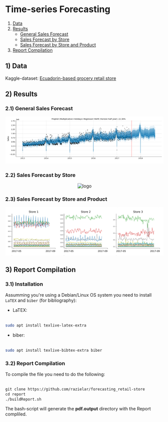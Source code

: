 # Time-series Forecasting

1. [Data](#data)
2. [Results](#results)
   - [General Sales Forecast](#general)
   - [Sales Forecast by Store](#store)
   - [Sales Forecast by Store and Product](#product)
3. [Report Compilation](#report)

## 1) <a id='data'></a> Data

Kaggle-dataset: [Ecuadorin-based grocery retail store](https://www.kaggle.com/competitions/store-sales-time-series-forecasting/data)

## 2) <a id='results'></a> Results

### 2.1) <a id='general'></a> General Sales Forecast

<div align="center">
<img src="https://github.com/razielar/forecasting_retail-store/blob/main/report/plots/forecast/forecast_prophet.png" alt="logo"></img>
</div>

### 2.2) <a id='store'></a> Sales Forecast by Store

<div align="center">
<img src="https://github.com/razielar/forecasting_retail-store/blob/main/report/plots/forecast/forecast_bystore.png" alt="logo"></img>
</div>

### 2.3) <a id='product'></a> Sales Forecast by Store and Product

<div align="center">
<img src="https://github.com/razielar/forecasting_retail-store/blob/main/report/plots/forecast/forecast_bystore_product.png" alt="logo"></img>
</div>

## 3) <a id='report'></a> Report Compilation

### 3.1) Installation

Assumming you're using a Debian/Linux OS system you need to install `LaTEX` and `biber` (for bibliography):

* LaTEX:

``` bash

sudo apt install texlive-latex-extra

```

* biber:

``` bash

sudo apt install texlive-bibtex-extra biber

```

### 3.2) Report Compilation

To compile the file you need to do the following:

```{bash}

git clone https://github.com/razielar/forecasting_retail-store
cd report
./buildReport.sh

```
The bash-script will generate the **pdf.output** directory with the Report compliled.

